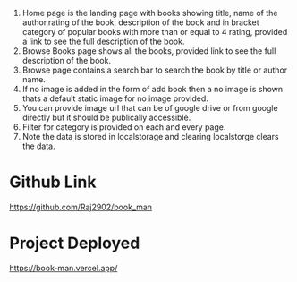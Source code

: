 1. Home page is the landing page with books showing title, name of the author,rating of the book, description of the book and in bracket category of popular books with more than or equal to 4 rating, provided a link to see the full description of the book.
2. Browse Books page shows all the books, provided link to see the full description of the book.
3. Browse page contains a search bar to search the book by title or author name.
4. If no image is added in the form of add book then a no image is shown thats a default static image for no image provided.
5. You can provide image url that can be of google drive or from google directly but it should be publically accessible.
6. Filter for category is provided on each and every page.
7. Note the data is stored in localstorage and clearing localstorge clears the data.

# Github Link

https://github.com/Raj2902/book_man

# Project Deployed

https://book-man.vercel.app/
